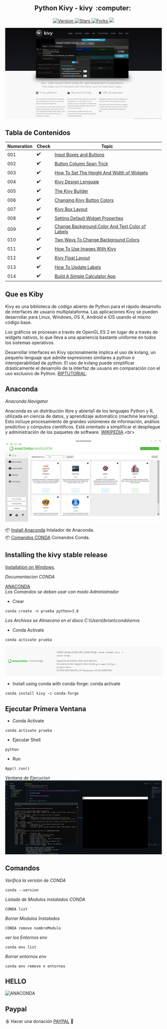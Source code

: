
<h2 align="center">Python Kivy - kivy &nbsp;:computer:&nbsp;</h2>

<p align="center">
  
  <a href="https://github.com/BrianMarquez3/Python-Kivy/tags">
    <img src="https://img.shields.io/github/tag/BrianMarquez3/Python-Kivy.svg?label=version&style=flat" alt="Version">
  </a>
  <a href="https://github.com/BrianMarquez3/Python-Kivy/stargazers">
    <img src="https://img.shields.io/github/stars/BrianMarquez3/Python-Kivy.svg?style=flat" alt="Stars">
  </a>
  <a href="https://github.com/BrianMarquez3/Python-Kivy/network">
    <img src="https://img.shields.io/github/forks/BrianMarquez3/Python-Kivy.svg?style=flat" alt="Forks">
  </a>
    <a href="https://github.com/BrianMarquez3/Python-Kivy/network">
    <img src="https://img.shields.io/badge/Plataform-Windows-blue">
  </a>
</p>
  
![kivy](./images/Kivy.png)

## Tabla de Contenidos

| Numeration   | Check  |Topic          |
| ------------ |--------|-------------- |
| 001     |✔️ | [Input Boxes and Buttons](https://github.com/BrianMarquez3/Python-Kivy/tree/main/001%20Input%20Boxes%20and%20Buttons)    | 
| 002     |✔️ | [Button Column Span Trick](https://github.com/BrianMarquez3/Python-Kivy/tree/main/002%20Button%20Column%20Span%20Trick)    | 
| 003     |✔️ | [How To Set The Height And Width of Widgets](https://github.com/BrianMarquez3/Python-Kivy/tree/main/003%20How%20To%20Set%20The%20Height%20And%20Width%20of%20Widgets)    | 
| 004     |✔️ | [Kivy Design Lenguaje](https://github.com/BrianMarquez3/Python-Kivy/tree/main/004%20Kivy%20Design%20Lenguaje) | 
| 005     |✔️ | [The Kivy Builder](https://github.com/BrianMarquez3/Python-Kivy/tree/main/005%20The%20Kivy%20Builder) |
| 006    |✔️ | [Changing Kivy Button Colors](https://github.com/BrianMarquez3/Python-Kivy/tree/main/006%20Changing%20Kivy%20Button%20Colors) |
| 007    |✔️ | [Kivy Box Layout](https://github.com/BrianMarquez3/Python-Kivy/tree/main/007%20Kivy%20Box%20Layout) |
| 008    |✔️ | [Setting Default Widget Properties](https://github.com/BrianMarquez3/Python-Kivy/tree/main/008%20Setting%20Default%20Widget%20Properties) |
| 009    |✔️ | [Change Background Color And Text Color of Labels](https://github.com/BrianMarquez3/Python-Kivy/tree/main/009%20Change%20Background%20Color%20And%20Text%20Color%20of%20Labels) |
| 010    |✔️ | [Two Ways To Change Background Colors](https://github.com/BrianMarquez3/Python-Kivy/blob/main/010%20Two%20Ways%20To%20Change%20Background%20Colors/readme.md) |
| 011    |✔️ | [How To Use Images With Kivy](https://github.com/BrianMarquez3/Python-Kivy/tree/main/011%20How%20To%20Use%20Images%20With%20Kivy) |
| 012    |✔️ | [Kivy Float Layout](https://github.com/BrianMarquez3/Python-Kivy/tree/main/012%20Kivy%20Float%20Layout) |
| 013    |✔️ | [How To Update Labels](https://github.com/BrianMarquez3/Python-Kivy/tree/main/013%20How%20To%20Update%20Labels) |
| 014    |✔️ | [Build A Simple Calculator App](https://github.com/BrianMarquez3/Python-Kivy/tree/main/014%20Build%20A%20Simple%20Calculator%20App) |

## Que es Kiby

Kivy es una biblioteca de código abierto de Python para el rápido desarrollo de interfaces de usuario multiplataforma. Las aplicaciones Kivy se pueden desarrollar para Linux, Windows, OS X, Android e iOS usando el mismo código base.

Los gráficos se procesan a través de OpenGL ES 2 en lugar de a través de widgets nativos, lo que lleva a una apariencia bastante uniforme en todos los sistemas operativos.

Desarrollar interfaces en Kivy opcionalmente implica el uso de kvlang, un pequeño lenguaje que admite expresiones similares a python e interoperabilidad de python. El uso de kvlang puede simplificar drásticamente el desarrollo de la interfaz de usuario en comparación con el uso exclusivo de Python. [RIPTUTORIAL](https://riptutorial.com/es/kivy).<br>

## Anaconda

_Anaconda Navigator_

Anaconda es un distribución libre y abierta1​ de los lenguajes Python y R, utilizada en ciencia de datos, y aprendizaje automático (machine learning). Esto incluye procesamiento de grandes volúmenes de información, análisis predictivo y cómputos científicos. Está orientado a simplificar el despliegue y administración de los paquetes de software. [WIKIPEDIA](https://es.wikipedia.org/wiki/Anaconda_(distribuci%C3%B3n_de_Python)).<br>

![ANACONDA](./images/Anaconda-Navigator.png)

📦 [Install Anaconda](https://www.anaconda.com/) Intalador de Anaconda.<br>
📦 [Comandos CONDA](https://www.interactivechaos.com/recursos-educativos/comandos-conda) Comandos Conda.<br>

## Installing the kivy stable release

[Installation on Windows](https://kivy.org/doc/stable/installation/installation-windows.html).<br>

_Documentacion CONDA_

[ANACONDA](https://kivy.org/#download)<br>
 _Los Comandos se deben usar con modo Administrador_
- Crear
```
conda create -n prueba python=3.8
```
_Los Archivos se Almacena en el disco C:\Users\brian\conda\envs_

- Conda Activate
```
conda activate prueba
```

![ANACONDA](./images/conda-install.png)

- Install using conda with conda-forge: conda activate 
```
conda install kivy -c conda-forge
```

## Ejecutar Primera Ventana

- Conda Activate
```
conda activate prueba
```
- Ejecutar Shell
```
python
```
- Run
```
App().run()
```
_Ventana de Ejecucion_
![ANACONDA](./images/ventana.png)
## Comandos

_Verifica la versión de CONDA_
```
conda --version
````

_Listado de Modulos instalados CONDA_
```
CONDA list
````

_Borrar Modulos Instalados_
```
CONDA remove nombreModulo
````

_ver los Entornos env_
```
conda env list
````

_Borrar entornos env_
```
conda env remove n entornos
````

## HELLO

![ANACONDA](./images/hello.png)

## Paypal

🩸 Hacer una donación [PAYPAL](https://www.paypal.com/donate?hosted_button_id=98U3T62494H9Y) 🍵

